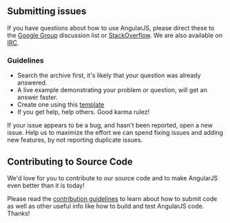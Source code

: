 ## Submitting issues

If you have questions about how to use AngularJS, please direct these to the
[Google Group][groups] discussion list or [StackOverflow][stackoverflow]. We are
also available on [IRC][irc].

### Guidelines

* Search the archive first, it's likely that your question was already answered.
* A live example demonstrating your problem or question, will get an answer faster.
* Create one using this [template][template]
* If you get help, help others. Good karma rulez!

If your issue appears to be a bug, and hasn't been reported, open a new issue.
Help us to maximize the effort we can spend fixing issues and adding new
features, by not reporting duplicate issues.

[stackoverflow]: http://stackoverflow.com/questions/tagged/angularjs
[groups]: https://groups.google.com/forum/?fromgroups#!forum/angular
[irc]: http://webchat.freenode.net/?channels=angularjs&uio=d4
[template]: http://plnkr.co/edit/gist:3510140

## Contributing to Source Code

We'd love for you to contribute to our source code and to make AngularJS even
better than it is today!

 Please read the [contribution guidelines][contribute] to learn about how to submit code as well as
 other useful info like how to build and test AngularJS code. Thanks!

[list]: https://groups.google.com/forum/?fromgroups#!forum/angular
[contribute]: http://docs.angularjs.org/misc/contribute
